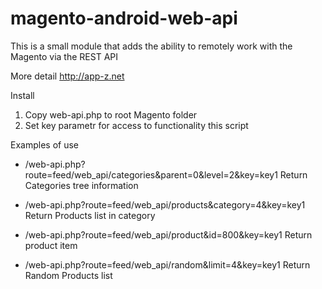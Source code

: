 magento-android-web-api
=======================

This is a small module that adds the ability to remotely work with the Magento via the REST API

More detail  http://app-z.net


Install<br>

1. Copy web-api.php to root Magento folder<br>
2. Set key parametr for access to functionality this script<br>

Examples of use
* /web-api.php?route=feed/web_api/categories&parent=0&level=2&key=key1
  Return Categories tree information

* /web-api.php?route=feed/web_api/products&category=4&key=key1
  Return Products list in category

* /web-api.php?route=feed/web_api/product&id=800&key=key1
  Return product item

* /web-api.php?route=feed/web_api/random&limit=4&key=key1
  Return Random Products list


